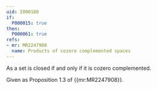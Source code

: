 ```yaml
---
uid: I000180
if:
  P000015: true
then:
  P000061: true
refs:
- mr: MR2247908
  name: Products of cozero complemented spaces
---
```


As a set is closed if and only if it is cozero complemented.

Given as Proposition 1.3 of {{mr:MR2247908}}.
